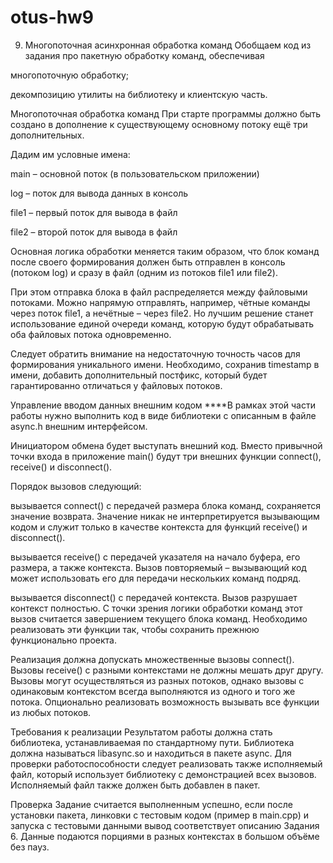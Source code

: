 # otus-hw9
9. Многопоточная асинхронная обработка команд
Обобщаем код из задания про пакетную обработку команд, обеспечивая

многопоточную обработку;

декомпозицию утилиты на библиотеку и клиентскую часть.



Многопоточная обработка команд
При старте программы должно быть создано в дополнение к существующему основному потоку ещё три дополнительных.

Дадим им условные имена:

main – основной поток (в пользовательском приложении)

log – поток для вывода данных в консоль

file1 – первый поток для вывода в файл

file2 – второй поток для вывода в файл

Основная логика обработки меняется таким образом, что блок команд после своего формирования должен быть отправлен в консоль (потоком log) и сразу в файл (одним из потоков file1 или file2).

При этом отправка блока в файл распределяется между файловыми потоками. Можно напрямую отправлять, например, чётные команды через поток file1, а нечётные – через file2. Но лучшим решение станет использование единой очереди команд, которую будут обрабатывать оба файловых потока одновременно.

Следует обратить внимание на недостаточную точность часов для формирования уникального имени. Необходимо, сохранив timestamp в имени, добавить дополнительный постфикс, который будет гарантированно отличаться у файловых потоков.



Управление вводом данных внешним кодом
****В рамках этой части работы нужно выполнить код в виде библиотеки с описанным в файле async.h внешним интерфейсом.

Инициатором обмена будет выступать внешний код. Вместо привычной точки входа в приложение main() будут три внешних функции connect(), receive() и disconnect().

Порядок вызовов следующий:

вызывается connect() с передачей размера блока команд, сохраняется значение возврата. Значение никак не интерпретируется вызывающим кодом и служит только в качестве контекста для функций receive() и disconnect().

вызывается receive() c передачей указателя на начало буфера, его размера, а также контекста. Вызов повторяемый – вызывающий код может использовать его для передачи нескольких команд подряд.

вызывается disconnect() с передачей контекста. Вызов разрушает контекст полностью. С точки зрения логики обработки команд этот вызов считается завершением текущего блока команд. Необходимо реализовать эти функции так, чтобы сохранить прежнюю функционально проекта.

Реализация должна допускать множественные вызовы connect(). Вызовы receive() с разными контекстами не должны мешать друг другу. Вызовы могут осуществляться из разных потоков, однако вызовы с одинаковым контекстом всегда выполняются из одного и того же потока. Опционально реализовать возможность вызывать все функции из любых потоков.



Требования к реализации
Результатом работы должна стать библиотека, устанавливаемая по стандартному пути. Библиотека должна называться libasync.so и находиться в пакете async. Для проверки работоспособности следует реализовать также исполняемый файл, который использует библиотеку с демонстрацией всех вызовов. Исполняемый файл также должен быть добавлен в пакет.



Проверка
Задание считается выполненным успешно, если после установки пакета, линковки с тестовым кодом (пример в main.cpp) и запуска с тестовыми данными вывод соответствует описанию Задания 6. Данные подаются порциями в разных контекстах в большом объёме без пауз.